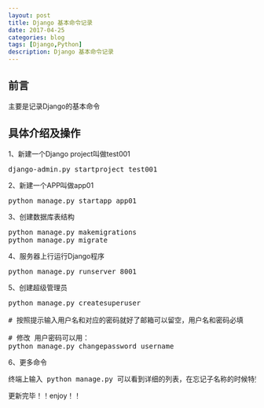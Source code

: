 ```yaml
---
layout: post
title: Django 基本命令记录
date: 2017-04-25
categories: blog
tags: [Django,Python]
description: Django 基本命令记录
---
```


## 前言

主要是记录Django的基本命令
## 具体介绍及操作
1、新建一个Django project叫做test001
<pre>
django-admin.py startproject test001
</pre>

2、新建一个APP叫做app01
<pre>
python manage.py startapp app01
</pre>

3、创建数据库表结构
<pre>
python manage.py makemigrations
python manage.py migrate
</pre>

4、服务器上行运行Django程序
<pre>
python manage.py runserver 8001
</pre>

5、创建超级管理员
<pre>
python manage.py createsuperuser
 
# 按照提示输入用户名和对应的密码就好了邮箱可以留空，用户名和密码必填
 
# 修改 用户密码可以用：
python manage.py changepassword username
</pre>

6、更多命令
<pre>
终端上输入 python manage.py 可以看到详细的列表，在忘记子名称的时候特别有用。
</pre>

更新完毕！！enjoy！！

